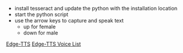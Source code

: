 - install tesseract and update the python with the installation location
- start the python script
- use the arrow keys to capture and speak text
    -   up for female
    -   down for male
 
[Edge-TTS](https://github.com/rany2/edge-tts)
[Edge-TTS Voice List](https://gist.github.com/BettyJJ/17cbaa1de96235a7f5773b8690a20462)
